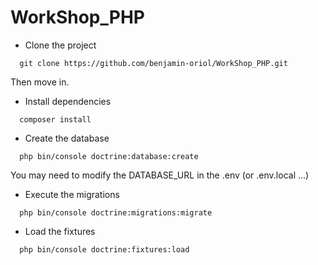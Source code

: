 # WorkShop_PHP
* Clone the project

```
  git clone https://github.com/benjamin-oriol/WorkShop_PHP.git
```
Then move in.

* Install dependencies

```
  composer install
```

* Create the database

```
  php bin/console doctrine:database:create
```
You may need to modify the DATABASE_URL in the .env (or .env.local ...)

* Execute the migrations

```
  php bin/console doctrine:migrations:migrate
```

* Load the fixtures

```
  php bin/console doctrine:fixtures:load
```

